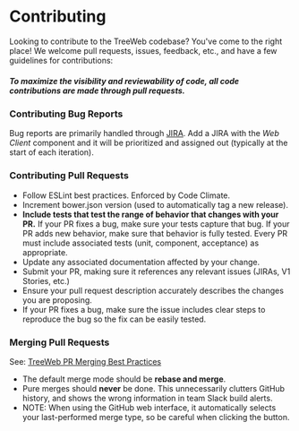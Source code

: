 # Contributing

Looking to contribute to the TreeWeb codebase? You've come to the right place! We welcome pull requests, issues, feedback, etc., and have a few guidelines for contributions:

##### To maximize the visibility and reviewability of code, all code contributions are made through pull requests.

### Contributing Bug Reports

Bug reports are primarily handled through [JIRA](https://almtools.ldschurch.org/fhjira/issues/). Add a JIRA with the *Web Client* component and it will be prioritized and assigned out (typically at the start of each iteration).

### Contributing Pull Requests

- Follow ESLint best practices. Enforced by Code Climate.
- Increment bower.json version (used to automatically tag a new release).
- **Include tests that test the range of behavior that changes with your PR.** If your PR fixes a bug, make sure your tests capture that bug. If your PR adds new behavior, make sure that behavior is fully tested. Every PR must include associated tests (unit, component, acceptance) as appropriate.
- Update any associated documentation affected by your change.
- Submit your PR, making sure it references any relevant issues (JIRAs, V1 Stories, etc.)
- Ensure your pull request description accurately describes the changes you are proposing.
- If your PR fixes a bug, make sure the issue includes clear steps to reproduce the bug so the fix can be easily tested.

### Merging Pull Requests

See: [TreeWeb PR Merging Best Practices](https://github.com/fs-webdev/tree/wiki/Merging-Pull-Requests)

- The default merge mode should be **rebase and merge**.
- Pure merges should **never** be done. This unnecessarily clutters GitHub history, and shows the wrong information in team Slack build alerts.
- NOTE: When using the GitHub web interface, it automatically selects your last-performed merge type, so be careful when clicking the button.
